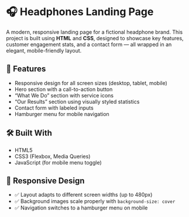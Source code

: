 # 🎧 Headphones Landing Page

A modern, responsive landing page for a fictional headphone brand. This project is built using **HTML** and **CSS**, designed to showcase key features, customer engagement stats, and a contact form — all wrapped in an elegant, mobile-friendly layout.

## 🚀 Features

- Responsive design for all screen sizes (desktop, tablet, mobile)
- Hero section with a call-to-action button
- “What We Do” section with service icons
- “Our Results” section using visually styled statistics
- Contact form with labeled inputs
- Hamburger menu for mobile navigation

## 🛠️ Built With

- HTML5
- CSS3 (Flexbox, Media Queries)
- JavaScript (for mobile menu toggle)

## 📱 Responsive Design

- ✅ Layout adapts to different screen widths (up to 480px)
- ✅ Background images scale properly with `background-size: cover`
- ✅ Navigation switches to a hamburger menu on mobile


